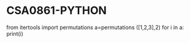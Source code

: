 # CSA0861-PYTHON
from itertools import permutations 
a=permutations ([1,2,3],2) 
for i in a: 
  print(i)
